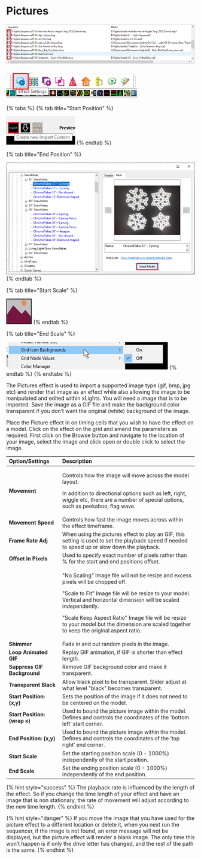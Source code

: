 # Pictures

![Icon](../../.gitbook/assets/image%20%28726%29.png)

![Sequencer Grid](../../.gitbook/assets/image%20%28635%29.png)

{% tabs %}
{% tab title="Start Position" %}


![](../../.gitbook/assets/image%20%28391%29.png)
{% endtab %}

{% tab title="End Position" %}


![](../../.gitbook/assets/image%20%28289%29.png)
{% endtab %}

{% tab title="Start Scale" %}


![](../../.gitbook/assets/image%20%28720%29.png)
{% endtab %}

{% tab title="End Scale" %}


![](../../.gitbook/assets/image%20%28150%29.png)
{% endtab %}
{% endtabs %}

The Pictures effect is used to import a supported image type \(gif, bmp, jpg etc\) and render that image as an effect while also allowing the image to be manipulated and edited within xLights.  You will need a image that is to be imported.  Save the image as a GIF file and make the background color transparent if you don’t want the original \(white\) background of the image.

Place the Picture effect in on timing cells that you wish to have the effect on a model.  Click on the effect on the grid and amend the parameters as required. First click on the Browse button and navigate to the location of your image, select the image and click open or double click to select the image.

<table>
  <thead>
    <tr>
      <th style="text-align:left">Option/Settings</th>
      <th style="text-align:left">Description</th>
    </tr>
  </thead>
  <tbody>
    <tr>
      <td style="text-align:left"><b>Movement</b>
      </td>
      <td style="text-align:left">
        <p>Controls how the image will move across the model layout.</p>
        <p>In addition to directional options such as left, right, wiggle etc, there
          are a number of special options, such as peekaboo, flag wave.</p>
      </td>
    </tr>
    <tr>
      <td style="text-align:left"><b>Movement Speed</b>
      </td>
      <td style="text-align:left">Controls how fast the image moves across within the effect timeframe.</td>
    </tr>
    <tr>
      <td style="text-align:left"><b>Frame Rate Adj</b>
      </td>
      <td style="text-align:left">When using the pictures effect to play an GIF, this setting is used to
        set the playback speed if needed to speed up or slow down the playback.</td>
    </tr>
    <tr>
      <td style="text-align:left"><b>Offset in Pixels</b>
      </td>
      <td style="text-align:left">Used to specify exact number of pixels rather than % for the start and
        end positions offset.</td>
    </tr>
    <tr>
      <td style="text-align:left"></td>
      <td style="text-align:left">
        <p>&quot;No Scaling&quot; Image file will not be resize and excess pixels
          will be chopped off.</p>
        <p></p>
        <p>&quot;Scale to Fit&quot; Image file will be resize to your model. Vertical
          and horizontal dimension will be scaled independently.</p>
        <p></p>
        <p>&quot;Scale Keep Aspect Ratio&quot; Image file will be resize to your
          model but the dimension are scaled together to keep the original aspect
          ratio.</p>
      </td>
    </tr>
    <tr>
      <td style="text-align:left"><b>Shimmer</b>
      </td>
      <td style="text-align:left">Fade in and out random pixels in the image.</td>
    </tr>
    <tr>
      <td style="text-align:left"><b>Loop Animated GIF</b>
      </td>
      <td style="text-align:left">Replay GIF animation, if GIF is shorter than effect length.</td>
    </tr>
    <tr>
      <td style="text-align:left"><b>Suppress GIF Background</b>
      </td>
      <td style="text-align:left">Remove GIF background color and make it transparent.</td>
    </tr>
    <tr>
      <td style="text-align:left"><b>Transparent Black</b>
      </td>
      <td style="text-align:left">Allow black pixel to be transparent. Slider adjust at what level &quot;black&quot;
        becomes transparent.</td>
    </tr>
    <tr>
      <td style="text-align:left"><b>Start Position: (x,y)</b>
      </td>
      <td style="text-align:left">Sets the position of the image if it does not need to be centered on the
        model.</td>
    </tr>
    <tr>
      <td style="text-align:left"><b>Start Position: (wrap x)</b>
      </td>
      <td style="text-align:left">Used to bound the picture image within the model. Defines and controls
        the coordinates of the &#x2018;bottom left&#x2019; start corner.</td>
    </tr>
    <tr>
      <td style="text-align:left"><b>End Position: (x,y)</b>
      </td>
      <td style="text-align:left">Used to bound the picture image within the model. Defines and controls
        the coordinates of the &#x2018;top right&#x2019; end corner.</td>
    </tr>
    <tr>
      <td style="text-align:left"><b>Start Scale</b>
      </td>
      <td style="text-align:left">Set the starting position scale (0 - 1000%) independently of the start
        position.</td>
    </tr>
    <tr>
      <td style="text-align:left"><b>End Scale</b>
      </td>
      <td style="text-align:left">Set the ending position scale (0 - 1000%) independently of the end position.</td>
    </tr>
  </tbody>
</table>{% hint style="success" %}
The playback rate is influenced by the length of the effect.  So if you change the time length of your effect and have an image that is non stationary, the rate of movement will adjust according to the new time length.
{% endhint %}

{% hint style="danger" %}
If you move the image that you have used for the picture effect to a different location or delete it, when you next run the sequencer, if the image is not found, an error message will not be displayed, but the picture effect will render a blank image. The only time this won’t happen is if only the drive letter has changed, and the rest of the path is the same.
{% endhint %}

